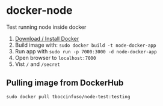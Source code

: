 # docker-node
Test running node inside docker

1. [Download / Install Docker](https://docs.docker.com)
2. Build image with: `sudo docker build -t node-docker-app`
3. Run app with `sudo run -p 7000:3000 -d node-docker-app`
4. Open browser to `localhost:7000`
5. Vist `/` and `/secret`


## Pulling image from DockerHub
`sudo docker pull tboccinfuso/node-test:testing`
